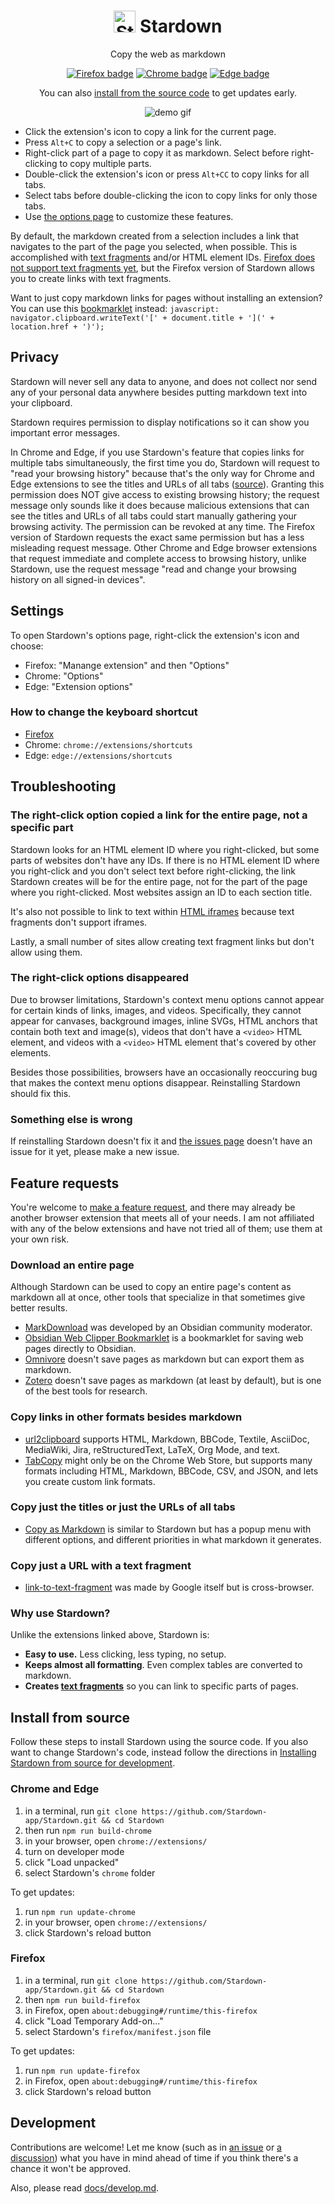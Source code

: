 <h1 align="center"><img width="35" alt="Stardown's icon" src="src/images/icon.svg"> Stardown</h1>

<p align="center">Copy the web as markdown</p>

<p align="center">
    <a href="https://addons.mozilla.org/en-US/firefox/addon/stardown/"><img alt="Firefox badge" src="https://img.shields.io/badge/Firefox-black.svg?logo=firefoxbrowser&style=for-the-badge"></a>
    <a href="https://chrome.google.com/webstore/detail/clicknohlhfdlfjfkaeongkbdgbmkbhb"><img alt="Chrome badge" src="https://img.shields.io/badge/Chrome-black.svg?logo=googlechrome&style=for-the-badge&logoColor=238d41"></a>
    <a href="https://microsoftedge.microsoft.com/addons/detail/stardown/apolhpopcbbillkbfkmdibedlgjffckf"><img alt="Edge badge" src="https://img.shields.io/badge/Edge-black.svg?logo=microsoftedge&style=for-the-badge&logoColor=33b9ab"></a>
    <!-- <a><img alt="Safari badge" src="https://img.shields.io/badge/Safari-black.svg?logo=safari&style=for-the-badge&logoColor=188ff3"></a> -->
</p>
<p align="center">
    You can also
    <a href="#install-from-source">
        install from the source code</a>
    to get updates early.
</p>

<p align="center"><img alt="demo gif" src="https://github.com/Stardown-app/assets/blob/main/Stardown.gif"></p>

* Click the extension's icon to copy a link for the current page.
* Press `Alt+C` to copy a selection or a page's link.
* Right-click part of a page to copy it as markdown. Select before right-clicking to copy multiple parts.
* Double-click the extension's icon or press `Alt+CC` to copy links for all tabs.
* Select tabs before double-clicking the icon to copy links for only those tabs.
* Use [the options page](#settings) to customize these features.

By default, the markdown created from a selection includes a link that navigates to the part of the page you selected, when possible. This is accomplished with [text fragments](https://web.dev/articles/text-fragments) and/or HTML element IDs. [Firefox does not support text fragments yet](https://bugzilla.mozilla.org/show_bug.cgi?id=1753933), but the Firefox version of Stardown allows you to create links with text fragments.

<!--
Stardown is free except that if you get it from Apple's App Store, there is a small fee to help cover the $99 USD per year cost I'm paying to keep Stardown available in the App Store.
-->

Want to just copy markdown links for pages without installing an extension? You can use this [bookmarklet](https://en.wikipedia.org/wiki/Bookmarklet) instead: `javascript: navigator.clipboard.writeText('[' + document.title + '](' + location.href + ')');`

## Privacy

Stardown will never sell any data to anyone, and does not collect nor send any of your personal data anywhere besides putting markdown text into your clipboard.

Stardown requires permission to display notifications so it can show you important error messages.

In Chrome and Edge, if you use Stardown's feature that copies links for multiple tabs simultaneously, the first time you do, Stardown will request to "read your browsing history" because that's the only way for Chrome and Edge extensions to see the titles and URLs of all tabs ([source](https://developer.chrome.com/docs/extensions/reference/permissions-list#gc-wrapper:~:text=Warning%20displayed%3A-,read%20your%20browsing%20history.,-%22topSites%22)). Granting this permission does NOT give access to existing browsing history; the request message only sounds like it does because malicious extensions that can see the titles and URLs of all tabs could start manually gathering your browsing activity. The permission can be revoked at any time. The Firefox version of Stardown requests the exact same permission but has a less misleading request message. Other Chrome and Edge browser extensions that request immediate and complete access to browsing history, unlike Stardown, use the request message "read and change your browsing history on all signed-in devices".

## Settings

To open Stardown's options page, right-click the extension's icon and choose:

* Firefox: "Manange extension" and then "Options"
* Chrome: "Options"
* Edge: "Extension options"

### How to change the keyboard shortcut

* [Firefox](https://support.mozilla.org/en-US/kb/manage-extension-shortcuts-firefox)
* Chrome: `chrome://extensions/shortcuts`
* Edge: `edge://extensions/shortcuts`

## Troubleshooting

### The right-click option copied a link for the entire page, not a specific part

Stardown looks for an HTML element ID where you right-clicked, but some parts of websites don't have any IDs. If there is no HTML element ID where you right-click and you don't select text before right-clicking, the link Stardown creates will be for the entire page, not for the part of the page where you right-clicked. Most websites assign an ID to each section title.

It's also not possible to link to text within [HTML iframes](https://www.w3schools.com/html/html_iframe.asp) because text fragments don't support iframes.

Lastly, a small number of sites allow creating text fragment links but don't allow using them.

### The right-click options disappeared

Due to browser limitations, Stardown's context menu options cannot appear for certain kinds of links, images, and videos. Specifically, they cannot appear for canvases, background images, inline SVGs, HTML anchors that contain both text and image(s), videos that don't have a `<video>` HTML element, and videos with a `<video>` HTML element that's covered by other elements.

Besides those possibilities, browsers have an occasionally reoccuring bug that makes the context menu options disappear. Reinstalling Stardown should fix this.

### Something else is wrong

If reinstalling Stardown doesn't fix it and [the issues page](https://github.com/Stardown-app/Stardown/issues?q=is%3Aissue) doesn't have an issue for it yet, please make a new issue.

## Feature requests

You're welcome to [make a feature request](https://github.com/Stardown-app/Stardown/issues/new?assignees=&labels=enhancement&projects=&template=feature_request.md&title=), and there may already be another browser extension that meets all of your needs. I am not affiliated with any of the below extensions and have not tried all of them; use them at your own risk.

### Download an entire page

Although Stardown can be used to copy an entire page's content as markdown all at once, other tools that specialize in that sometimes give better results.

* [MarkDownload](https://github.com/deathau/markdownload) was developed by an Obsidian community moderator.
* [Obsidian Web Clipper Bookmarklet](https://gist.github.com/kepano/90c05f162c37cf730abb8ff027987ca3) is a bookmarklet for saving web pages directly to Obsidian.
* [Omnivore](https://omnivore.app/) doesn't save pages as markdown but can export them as markdown.
* [Zotero](https://www.zotero.org/) doesn't save pages as markdown (at least by default), but is one of the best tools for research.

### Copy links in other formats besides markdown

* [url2clipboard](https://github.com/asamuzaK/url2clipboard) supports HTML, Markdown, BBCode, Textile, AsciiDoc, MediaWiki, Jira, reStructuredText, LaTeX, Org Mode, and text.
* [TabCopy](https://chromewebstore.google.com/detail/tabcopy/micdllihgoppmejpecmkilggmaagfdmb) might only be on the Chrome Web Store, but supports many formats including HTML, Markdown, BBCode, CSV, and JSON, and lets you create custom link formats.

### Copy just the titles or just the URLs of all tabs

* [Copy as Markdown](https://github.com/yorkxin/copy-as-markdown) is similar to Stardown but has a popup menu with different options, and different priorities in what markdown it generates.

### Copy just a URL with a text fragment

* [link-to-text-fragment](https://github.com/GoogleChromeLabs/link-to-text-fragment) was made by Google itself but is cross-browser.

### Why use Stardown?

Unlike the extensions linked above, Stardown is:

* **Easy to use.** Less clicking, less typing, no setup.
* **Keeps almost all formatting**. Even complex tables are converted to markdown.
* **Creates [text fragments](https://web.dev/articles/text-fragments)** so you can link to specific parts of pages.

## Install from source

Follow these steps to install Stardown using the source code. If you also want to change Stardown's code, instead follow the directions in [Installing Stardown from source for development](./docs/develop.md#installing-stardown-from-source-for-development).

### Chrome and Edge

1. in a terminal, run `git clone https://github.com/Stardown-app/Stardown.git && cd Stardown`
2. then run `npm run build-chrome`
3. in your browser, open `chrome://extensions/`
4. turn on developer mode
5. click "Load unpacked"
6. select Stardown's `chrome` folder

To get updates:

1. run `npm run update-chrome`
2. in your browser, open `chrome://extensions/`
3. click Stardown's reload button

### Firefox

1. in a terminal, run `git clone https://github.com/Stardown-app/Stardown.git && cd Stardown`
2. then `npm run build-firefox`
3. in Firefox, open `about:debugging#/runtime/this-firefox`
4. click "Load Temporary Add-on..."
5. select Stardown's `firefox/manifest.json` file

To get updates:

1. run `npm run update-firefox`
2. in Firefox, open `about:debugging#/runtime/this-firefox`
3. click Stardown's reload button

## Development

Contributions are welcome! Let me know (such as in [an issue](https://github.com/Stardown-app/Stardown/issues) or [a discussion](https://github.com/Stardown-app/Stardown/discussions)) what you have in mind ahead of time if you think there's a chance it won't be approved.

Also, please read [docs/develop.md](docs/develop.md).
